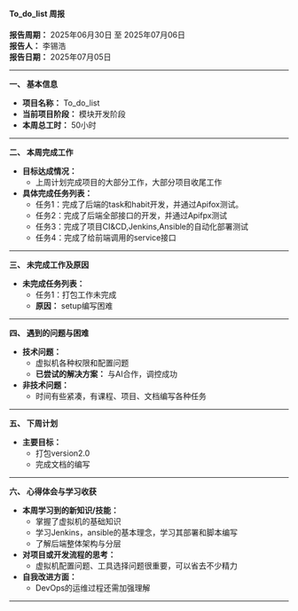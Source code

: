 #### **To_do_list 周报**

**报告周期：** 2025年06月30日 至 2025年07月06日  
**报告人：** 李锡浩  
**报告日期：** 2025年07月05日

---

**一、 基本信息**

*   **项目名称：** To_do_list
*   **当前项目阶段：** 模块开发阶段
*   **本周总工时：** 50小时

---

**二、 本周完成工作**

*   **目标达成情况：**
    *   上周计划完成项目的大部分工作，大部分项目收尾工作
*   **具体完成任务列表：**
    *   任务1：完成了后端的task和habit开发，并通过Apifox测试。
    *   任务2：完成了后端全部接口的开发，并通过Apifpx测试
    *   任务3：完成了项目CI&CD,Jenkins,Ansible的自动化部署测试
    *   任务4：完成了给前端调用的service接口

---

**三、 未完成工作及原因**

*   **未完成任务列表：**
    *   任务1：打包工作未完成
    *   **原因：** setup编写困难

---

**四、 遇到的问题与困难**

*   **技术问题：**
    *   虚拟机各种权限和配置问题
    *   **已尝试的解决方案：** 与AI合作，调控成功
*   **非技术问题：**
    *   时间有些紧凑，有课程、项目、文档编写各种任务

---

**五、 下周计划**

*   **主要目标：**
    *   打包version2.0
    *   完成文档的编写

---

**六、 心得体会与学习收获**

*   **本周学习到的新知识/技能：**
    *   掌握了虚拟机的基础知识
    *   学习Jenkins，ansible的基本理念，学习其部署和脚本编写
    *   了解后端整体架构与分层
*   **对项目或开发流程的思考：**
    *   虚拟机配置问题、工具选择问题很重要，可以省去不少精力
*   **自我改进方面：**
    *   DevOps的运维过程还需加强理解

---